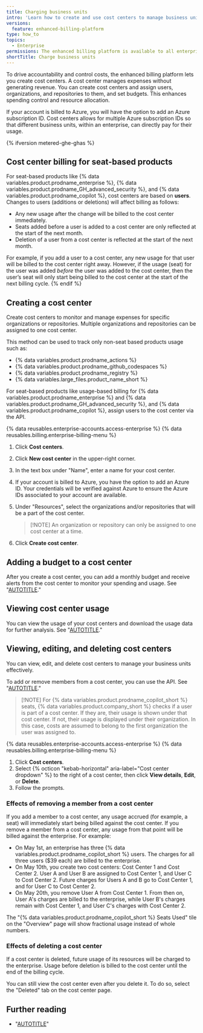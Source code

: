 ```yaml
---
title: Charging business units
intro: 'Learn how to create and use cost centers to manage business units at scale.'
versions:
  feature: enhanced-billing-platform
type: how_to
topics:
  - Enterprise
permissions: The enhanced billing platform is available to all enterprise accounts, and organizations owned by enterprise accounts, created after June 2, 2024. Enterprises that participated in the {% data variables.release-phases.public_preview %} program also have access to the enhanced billing platform.
shortTitle: Charge business units
---
```


To drive accountability and control costs, the enhanced billing platform lets you create cost centers. A cost center manages expenses without generating revenue. You can create cost centers and assign users, organizations, and repositories to them, and set budgets. This enhances spending control and resource allocation.

If your account is billed to Azure, you will have the option to add an Azure subscription ID. Cost centers allows for multiple Azure subscription IDs so that different business units, within an enterprise, can directly pay for their usage.

{% ifversion metered-ghe-ghas %}

## Cost center billing for seat-based products

For seat-based products like {% data variables.product.prodname_enterprise %}, {% data variables.product.prodname_GH_advanced_security %}, and {% data variables.product.prodname_copilot %}, cost centers are based on **users**. Changes to users (additions or deletions) will affect billing as follows:

* Any new usage after the change will be billed to the cost center immediately.
* Seats added before a user is added to a cost center are only reflected at the start of the next month.
* Deletion of a user from a cost center is reflected at the start of the next month.

For example, if you add a user to a cost center, any new usage for that user will be billed to the cost center right away. However, if the usage (seat) for the user was added _before_ the user was added to the cost center, then the user’s seat will only start being billed to the cost center at the start of the next billing cycle.
{% endif %}

## Creating a cost center

Create cost centers to monitor and manage expenses for specific organizations or repositories. Multiple organizations and repositories can be assigned to one cost center.

This method can be used to track only non-seat based products usage such as:

* {% data variables.product.prodname_actions %}
* {% data variables.product.prodname_github_codespaces %}
* {% data variables.product.prodname_registry %}
* {% data variables.large_files.product_name_short %}

For seat-based products like usage-based billing for {% data variables.product.prodname_enterprise %} and {% data variables.product.prodname_GH_advanced_security %}, and {% data variables.product.prodname_copilot %}, assign users to the cost center via the API.

{% data reusables.enterprise-accounts.access-enterprise %}
{% data reusables.billing.enterprise-billing-menu %}
1. Click **Cost centers**.
1. Click **New cost center** in the upper-right corner.
1. In the text box under "Name", enter a name for your cost center.
1. If your account is billed to Azure, you have the option to add an Azure ID. Your credentials will be verified against Azure to ensure the Azure IDs associated to your account are available.
1. Under "Resources", select the organizations and/or repositories that will be a part of the cost center.

   >[!NOTE] An organization or repository can only be assigned to one cost center at a time.

1. Click **Create cost center**.

## Adding a budget to a cost center

After you create a cost center, you can add a monthly budget and receive alerts from the cost center to monitor your spending and usage. See "[AUTOTITLE](/billing/using-the-enhanced-billing-platform-for-enterprises/preventing-overspending)."

## Viewing cost center usage

You can view the usage of your cost centers and download the usage data for further analysis. See "[AUTOTITLE](/billing/using-the-enhanced-billing-platform-for-enterprises/gathering-insights-on-your-spending)."

## Viewing, editing, and deleting cost centers

You can view, edit, and delete cost centers to manage your business units effectively.

To add or remove members from a cost center, you can use the API. See "[AUTOTITLE](/rest/enterprise-admin/billing)."

>[!NOTE] For {% data variables.product.prodname_copilot_short %} seats, {% data variables.product.company_short %} checks if a user is part of a cost center. If they are, their usage is shown under that cost center. If not, their usage is displayed under their organization. In this case, costs are assumed to belong to the first organization the user was assigned to.

{% data reusables.enterprise-accounts.access-enterprise %}
{% data reusables.billing.enterprise-billing-menu %}
1. Click **Cost centers**.
1. Select {% octicon "kebab-horizontal" aria-label="Cost center dropdown" %} to the right of a cost center, then click **View details**, **Edit**, or **Delete**.
1. Follow the prompts.

### Effects of removing a member from a cost center

If you add a member to a cost center, any usage accrued (for example, a seat) will immediately start being billed against the cost center. If you remove a member from a cost center, any usage from that point will be billed against the enterprise. For example:

* On May 1st, an enterprise has three {% data variables.product.prodname_copilot_short %} users. The charges for all three users ($39 each) are billed to the enterprise.
* On May 10th, you create two cost centers: Cost Center 1 and Cost Center 2. User A and User B are assigned to Cost Center 1, and User C to Cost Center 2. Future charges for Users A and B go to Cost Center 1, and for User C to Cost Center 2.
* On May 20th, you remove User A from Cost Center 1. From then on, User A's charges are billed to the enterprise, while User B's charges remain with Cost Center 1, and User C's charges with Cost Center 2.

The "{% data variables.product.prodname_copilot_short %} Seats Used" tile on the "Overview" page will show fractional usage instead of whole numbers.

### Effects of deleting a cost center

If a cost center is deleted, future usage of its resources will be charged to the enterprise. Usage before deletion is billed to the cost center until the end of the billing cycle.

You can still view the cost center even after you delete it. To do so, select the "Deleted" tab on the cost center page.

## Further reading

* "[AUTOTITLE](/rest/enterprise-admin/billing)"
